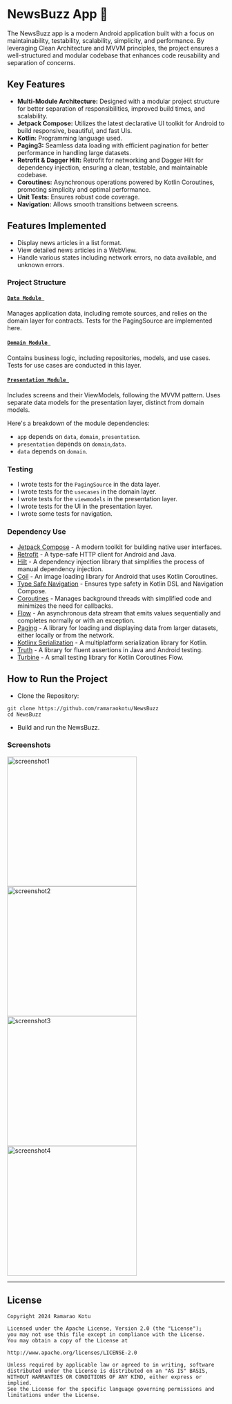 # NewsBuzz App 📱
The NewsBuzz app is a modern Android application built with a focus on maintainability, testability, scalability, simplicity, and performance. By leveraging Clean Architecture and MVVM principles, the project ensures a well-structured and modular codebase that enhances code reusability and separation of concerns.

## Key Features

- **Multi-Module Architecture:** Designed with a modular project structure for better separation of responsibilities, improved build times, and scalability.
- **Jetpack Compose:** Utilizes the latest declarative UI toolkit for Android to build responsive, beautiful, and fast UIs.
- **Kotlin:** Programming language used.
- **Paging3:** Seamless data loading with efficient pagination for better performance in handling large datasets.
- **Retrofit & Dagger Hilt:** Retrofit for networking and Dagger Hilt for dependency injection, ensuring a clean, testable, and maintainable codebase.
- **Coroutines:** Asynchronous operations powered by Kotlin Coroutines, promoting simplicity and optimal performance.
- **Unit Tests:** Ensures robust code coverage.
- **Navigation:** Allows smooth transitions between screens.

## Features Implemented

- Display news articles in a list format.
- View detailed news articles in a WebView.
- Handle various states including network errors, no data available, and unknown errors.

### Project Structure

#### [`Data Module `](/data)

Manages application data, including remote sources, and relies on the domain layer for contracts. Tests for the PagingSource are implemented here.

#### [`Domain Module `](/domain)

Contains business logic, including repositories, models, and use cases. Tests for use cases are conducted in this layer.

#### [`Presentation Module `](/presentation)

Includes screens and their ViewModels, following the MVVM pattern. Uses separate data models for the presentation layer, distinct from domain models.

Here's a breakdown of the module dependencies:
- `app` depends on `data`, `domain`, `presentation`.
- `presentation` depends on `domain`,`data`.
- `data` depends on `domain`.

### Testing
- I wrote tests for the `PagingSource` in the data layer.
- I wrote tests for the `usecases` in the domain layer.
- I wrote tests for the `viewmodels` in the presentation layer.
- I wrote tests for the UI in the presentation layer.
- I wrote some tests for navigation.

### Dependency Use
- [Jetpack Compose](https://developer.android.com/jetpack/compose) - A modern toolkit for building native user interfaces.
- [Retrofit](https://square.github.io/retrofit/) - A type-safe HTTP client for Android and Java.
- [Hilt](https://developer.android.com/training/dependency-injection/hilt-android) -  A dependency injection library that simplifies the process of manual dependency injection.
- [Coil](https://coil-kt.github.io/coil/) - An image loading library for Android that uses Kotlin Coroutines.
- [Type Safe Navigation](https://developer.android.com/guide/navigation/design/type-safety) -  Ensures type safety in Kotlin DSL and Navigation Compose.
- [Coroutines](https://developer.android.com/kotlin/coroutines) - Manages background threads with simplified code and minimizes the need for callbacks.
- [Flow](https://kotlinlang.org/docs/flow.html) - An asynchronous data stream that emits values sequentially and completes normally or with an exception.
- [Paging](https://developer.android.com/topic/libraries/architecture/paging/v3-overview) -  A library for loading and displaying data from larger datasets, either locally or from the network.
- [Kotlinx Serialization](https://github.com/Kotlin/kotlinx.serialization) - A multiplatform serialization library for Kotlin.
- [Truth](https://truth.dev/) - A library for fluent assertions in Java and Android testing.
- [Turbine](https://github.com/cashapp/turbine) - A small testing library for Kotlin Coroutines Flow.

## How to Run the Project

- Clone the Repository:
```
git clone https://github.com/ramaraokotu/NewsBuzz
cd NewsBuzz
```
- Build and run the NewsBuzz.

### Screenshots
<p>
  <img alt="screenshot1" src="https://github.com/ramaraokotu/NewsBuzz/blob/main/news_list_screen.png?raw=true" width="300"> 
  <img alt="screenshot2" src="https://github.com/ramaraokotu/NewsBuzz/blob/main/news_item_webview.png?raw=true" width="300"><br>
  <img alt="screenshot3" src="https://github.com/ramaraokotu/NewsBuzz/blob/main/no_network.png?raw=true" width="300">
  <img alt="screenshot4" src="https://github.com/ramaraokotu/NewsBuzz/blob/main/no_news.png?raw=true" width="300">
</p> 

---
## License

```
Copyright 2024 Ramarao Kotu

Licensed under the Apache License, Version 2.0 (the "License");
you may not use this file except in compliance with the License.
You may obtain a copy of the License at

http://www.apache.org/licenses/LICENSE-2.0

Unless required by applicable law or agreed to in writing, software
distributed under the License is distributed on an "AS IS" BASIS,
WITHOUT WARRANTIES OR CONDITIONS OF ANY KIND, either express or implied.
See the License for the specific language governing permissions and
limitations under the License.
```

